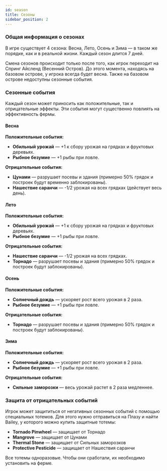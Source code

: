 ```yaml
---
id: season
title: Сезоны
sidebar_position: 2
---
```



### Общая информация о сезонах

В игре существует 4 сезона: Весна, Лето, Осень и Зима — в таком же порядке, как и в реальной жизни. Каждый сезон длится 7 дней.

Смена сезонов происходит только после того, как игрок переходит на Спринг Айсленд (Весенний Остров). До этого момента, находясь на базовом острове, у игрока всегда будет весна. Также на базовом острове недоступны сезонные события.

### Сезонные события

Каждый сезон может приносить как положительные, так и отрицательные эффекты. Эти события могут существенно повлиять на эффективность фермы.

#### Весна

**Положительные события:**


- **Обильный урожай** — +1 к сбору урожая на грядках и фруктовых деревьях.
- **Рыбное безумие** — +1 рыбы при ловле.


**Отрицательные события:**


- **Цунами** — разрушает посевы и здания (примерно 50% грядок и построек будут временно заблокированы).
- **Нашествие саранчи** — -1/2 урожая на всех грядках (действует весь день).


#### Лето

**Положительные события:**


- **Обильный урожай** — +1 к сбору урожая на грядках и фруктовых деревьях.
- **Рыбное безумие** — +1 рыбы при ловле.


**Отрицательные события:**


- **Нашествие саранчи** — -1/2 урожая на всех грядках.
- **Торнадо** — разрушает посевы и здания (примерно 50% грядок и построек будут заблокированы).


#### Осень

**Положительные события:**


- **Солнечный дождь** — ускоряет рост всего урожая в 2 раза.
- **Рыбное безумие** — +1 рыбы при ловле.


**Отрицательные события:**


- **Торнадо** — разрушает посевы и здания (примерно 50% грядок и построек будут заблокированы).


#### Зима

**Положительные события:**


- **Солнечный дождь** — ускоряет рост всего урожая в 2 раза.
- **Рыбное безумие** — +1 рыбы при ловле.


**Отрицательные события:**


- **Сильные заморозки** — весь урожай растет в 2 раза медленнее.


### Защита от отрицательных событий

Игрок может защититься от негативных сезонных событий с помощью специальных тотемов. Для этого нужно отправиться на Плазу и найти Bailey, у которого можно купить защитные тотемы:


- **Tornado Pinwheel** — защищает от Торнадо
- **Mangrove** — защищает от Цунами
- **Thermal Stone** — защищает от Сильных заморозков
- **Protective Pesticide** — защищает от Нашествия саранчи


Все тотемы одноразовые. Чтобы они сработали, их необходимо установить на ферме.

